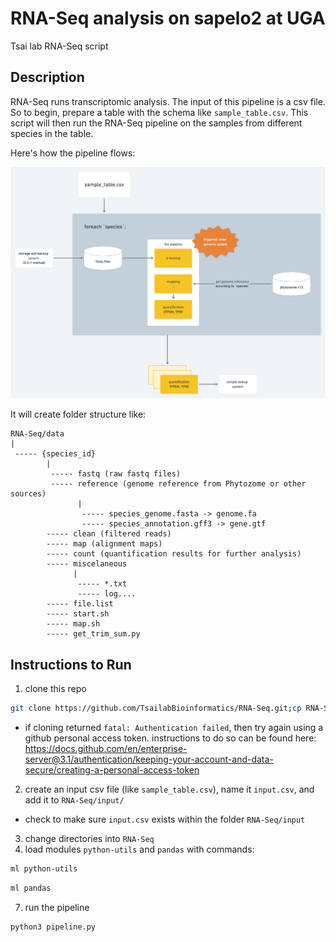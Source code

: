# RNA-Seq analysis on sapelo2 at UGA

Tsai lab RNA-Seq script

## Description

RNA-Seq runs transcriptomic analysis. The input of this pipeline is a csv file. So to begin, prepare a table with the schema like `sample_table.csv`. This script will then run the RNA-Seq pipeline on the samples from different species in the table.

Here's how the pipeline flows:

![workflow](images/workflow.png)

It will create folder structure like:

```
RNA-Seq/data
|
 ----- {species_id}
        |
         ----- fastq (raw fastq files)
         ----- reference (genome reference from Phytozome or other sources)
               |
                ----- species_genome.fasta -> genome.fa
                ----- species_annotation.gff3 -> gene.gtf
        ----- clean (filtered reads)
        ----- map (alignment maps)
        ----- count (quantification results for further analysis)
        ----- miscelaneous
              |
               ----- *.txt
               ----- log....
        ----- file.list
        ----- start.sh
        ----- map.sh
        ----- get_trim_sum.py
```

## Instructions to Run
1. clone this repo
```bash
git clone https://github.com/TsailabBioinformatics/RNA-Seq.git;cp RNA-Seq/* .
```
- if cloning returned `fatal: Authentication failed`, then try again using a github personal access token. instructions to do so can be found here: <https://docs.github.com/en/enterprise-server@3.1/authentication/keeping-your-account-and-data-secure/creating-a-personal-access-token>
2. create an input csv file (like `sample_table.csv`), name it `input.csv`, and add it to `RNA-Seq/input/`
- check to make sure `input.csv` exists within the folder `RNA-Seq/input`
3. change directories into `RNA-Seq`
5. load modules `python-utils` and `pandas` with commands:
```bash
ml python-utils
```
```bash
ml pandas
```
7. run the pipeline
```python3
python3 pipeline.py
```
